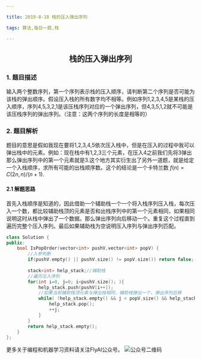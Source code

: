 ```yaml
---

title: 2019-8-18 栈的压入弹出序列

tags: 算法,每日一题,栈

---
```


## <center> 栈的压入弹出序列 </center>

### 1. 题目描述

输入两个整数序列，第一个序列表示栈的压入顺序，请判断第二个序列是否可能为该栈的弹出顺序。假设压入栈的所有数字均不相等。例如序列1,2,3,4,5是某栈的压入顺序，序列4,5,3,2,1是该压栈序列对应的一个弹出序列，但4,3,5,1,2就不可能是该压栈序列的弹出序列。（注意：这两个序列的长度是相等的）

### 2. 题目解析

题目的意思是假如我现在要将1,2,3,4,5依次压入栈中，但是在压入的过程中我可以弹出栈中的元素。例如：现在栈中有1,2,3三个元素，在压入4之前我们先将3弹出那么弹出序列中的第一个元素就是3.这个地方其实衍生出了另外一道题，就是给定一个入栈顺序，求所有可能的出栈顺序数。这个的结论是一个卡特兰数 $f(n) = C(2n,n)/(n+1)$.

#### 2.1 解题思路

首先入栈顺序是知道的，因此借助一个辅助栈一个一个将入栈序列压入栈，每次压入一个数，都比较辅助栈顶的元素是否和出栈序列中的第一个元素相同，如果相同说明这时从栈中弹出了一个数据。那么弹出序列向后移动一个。重复这个过程直到遍历完整个压入序列。最后如果辅助栈为空说明压入序列与弹出序列匹配。

``` C++
class Solution {
public:
    bool IsPopOrder(vector<int> pushV,vector<int> popV) {
        //入参判断
        if(pushV.empty() || pushV.size() != popV.size()) return false;
        
        stack<int> help_stack;//辅助栈
        //遍历压入序列
        for(int i=0, j=0; i<pushV.size(); ){
            help_stack.push(pushV[i++]);
            //如果当前辅助栈顶元素与弹出栈相同，辅助栈弹出一个，弹出序列后移
            while( !help_stack.empty() && j < popV.size() && help_stack.top() == popV[j]){
                help_stack.pop();
                ++j;
            }
        }
        return help_stack.empty();
    }
};
```

更多关于编程和机器学习资料请关注FlyAI公众号。
![公众号二维码][1]

  [1]: http://pwfic6399.bkt.clouddn.com/wechat/%E5%85%AC%E4%BC%97%E5%8F%B7%E5%8F%B7%E4%BA%8C%E7%BB%B4%E7%A0%81.jpg



